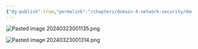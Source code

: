 ```yaml
---
{"dg-publish":true,"permalink":"/chapters/domain-4-network-security/domain-4-network-security/4-32-networking-models/","noteIcon":""}
---
```



![Pasted image 20240323001135.png](/img/user/Pasted%20image%2020240323001135.png)

![Pasted image 20240323001314.png](/img/user/Pasted%20image%2020240323001314.png)